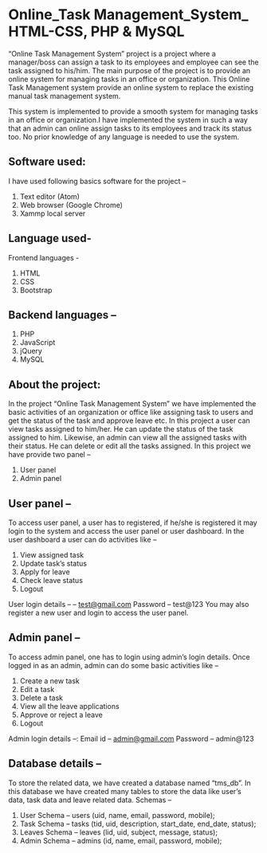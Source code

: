 # Online_Task Management_System_ HTML-CSS, PHP & MySQL

“Online Task Management System” project is a project where a manager/boss can assign a task to its employees and employee can see the task assigned to his/him. The main purpose of the project is to provide an online system for managing tasks in an office or organization. This Online Task Management system provide an online system to replace the existing manual task
management system.

This system is implemented to provide a smooth system for managing tasks in an office or organization.I have implemented the system in such a way that an admin can online assign tasks to its employees and track its status too. No prior knowledge of any language is needed to use the system. 

Software used:
----------------
I have used following basics software for the project –
1. Text editor (Atom)
2. Web browser (Google Chrome)
3. Xammp local server
   
Language used-
----------------
Frontend languages -
1. HTML
2. CSS
3. Bootstrap

Backend languages –
------------------
1. PHP
2. JavaScript
3. jQuery
4. MySQL

About the project:
----------------
In the project “Online Task Management System” we have implemented the basic activities of an organization or office like assigning task to users and get the status of the task and approve leave etc. In this project a user can view tasks assigned to him/her. He can update the status of the task assigned to him. Likewise, an admin can view all the assigned tasks with their status. He can delete or edit all the tasks assigned. In this project we have provide two panel –
1. User panel
2. Admin panel

User panel –
------------
To access user panel, a user has to registered, if he/she is registered it may login to the system and access the user panel or user dashboard. In the user dashboard a user can do activities like –
1. View assigned task
2. Update task’s status
3. Apply for leave
4. Check leave status
5. Logout

User login details –
– test@gmail.com
Password – test@123
You may also register a new user and login to access the user panel.

Admin panel –
---------------
To access admin panel, one has to login using admin’s login details. Once logged in as an admin, admin can do some basic activities like –
1. Create a new task
2. Edit a task
3. Delete a task
4. View all the leave applications
5. Approve or reject a leave
6. Logout
   
Admin login details –:
Email id – admin@gmail.com
Password – admin@123

Database details –
-----------------
To store the related data, we have created a database named “tms_db”. In this
database we have created many tables to store the data like user’s data, task
data and leave related data.
Schemas –
1. User Schema –
users (uid, name, email, password, mobile);
2. Task Schema –
tasks (tid, uid, description, start_date, end_date, status);
3. Leaves Schema –
leaves (lid, uid, subject, message, status);
4. Admin Schema –
admins (id, name, email, password, mobile);
